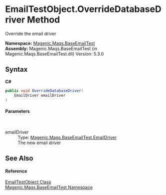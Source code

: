 # EmailTestObject.OverrideDatabaseDriver Method 
 

Override the email driver

**Namespace:**&nbsp;<a href="MAQS_5/Email_AUTOGENERATED/Magenic-Maqs-BaseEmailTest_Namespace">Magenic.Maqs.BaseEmailTest</a><br />**Assembly:**&nbsp;Magenic.Maqs.BaseEmailTest (in Magenic.Maqs.BaseEmailTest.dll) Version: 5.3.0

## Syntax

**C#**<br />
``` C#
public void OverrideDatabaseDriver(
	EmailDriver emailDriver
)
```


#### Parameters
&nbsp;<dl><dt>emailDriver</dt><dd>Type: <a href="MAQS_5/Email_AUTOGENERATED/EmailDriver_Class">Magenic.Maqs.BaseEmailTest.EmailDriver</a><br />The new email driver</dd></dl>

## See Also


#### Reference
<a href="MAQS_5/Email_AUTOGENERATED/EmailTestObject_Class">EmailTestObject Class</a><br /><a href="MAQS_5/Email_AUTOGENERATED/Magenic-Maqs-BaseEmailTest_Namespace">Magenic.Maqs.BaseEmailTest Namespace</a><br />
